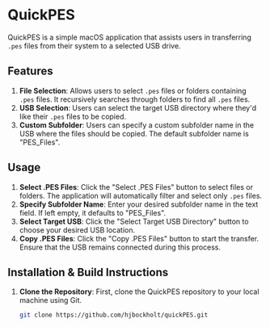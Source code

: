 # QuickPES

QuickPES is a simple macOS application that assists users in transferring `.pes` files from their system to a selected USB drive.

## Features

1. **File Selection**: Allows users to select `.pes` files or folders containing `.pes` files. It recursively searches through folders to find all `.pes` files.
2. **USB Selection**: Users can select the target USB directory where they'd like their `.pes` files to be copied.
3. **Custom Subfolder**: Users can specify a custom subfolder name in the USB where the files should be copied. The default subfolder name is "PES_Files".

## Usage

1. **Select .PES Files**: Click the "Select .PES Files" button to select files or folders. The application will automatically filter and select only `.pes` files.
2. **Specify Subfolder Name**: Enter your desired subfolder name in the text field. If left empty, it defaults to "PES_Files".
3. **Select Target USB**: Click the "Select Target USB Directory" button to choose your desired USB location.
4. **Copy .PES Files**: Click the "Copy .PES Files" button to start the transfer. Ensure that the USB remains connected during this process.

## Installation & Build Instructions

1. **Clone the Repository**: First, clone the QuickPES repository to your local machine using Git.
   ```bash
   git clone https://github.com/hjbockholt/quickPES.git

